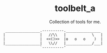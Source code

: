<div align="center">
  <p>
    <h1>toolbelt_a</h1>
  </p>
  <p>
    Collection of tools for me.
  </p>
</div>

```
   ________________.----------.________________
  |                |   //\\   |            \   |
  |                |  <<()>>  |o   o   o    )  |
  |________________|   \\//   |____________/___|
                   `----------'
```
